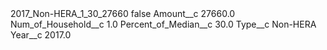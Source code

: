 <?xml version="1.0" encoding="UTF-8"?>
<CustomMetadata xmlns="http://soap.sforce.com/2006/04/metadata" xmlns:xsi="http://www.w3.org/2001/XMLSchema-instance" xmlns:xsd="http://www.w3.org/2001/XMLSchema">
    <label>2017_Non-HERA_1_30_27660</label>
    <protected>false</protected>
    <values>
        <field>Amount__c</field>
        <value xsi:type="xsd:double">27660.0</value>
    </values>
    <values>
        <field>Num_of_Household__c</field>
        <value xsi:type="xsd:double">1.0</value>
    </values>
    <values>
        <field>Percent_of_Median__c</field>
        <value xsi:type="xsd:double">30.0</value>
    </values>
    <values>
        <field>Type__c</field>
        <value xsi:type="xsd:string">Non-HERA</value>
    </values>
    <values>
        <field>Year__c</field>
        <value xsi:type="xsd:double">2017.0</value>
    </values>
</CustomMetadata>

